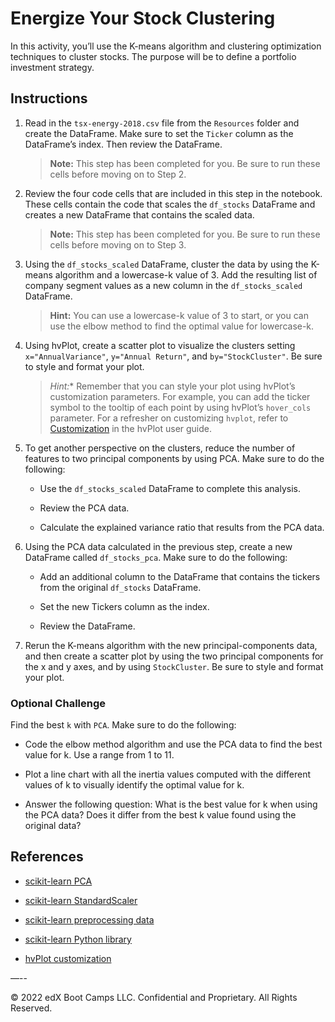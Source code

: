 # Energize Your Stock Clustering

In this activity, you’ll use the K-means algorithm and clustering optimization techniques to cluster stocks. The purpose will be to define a portfolio investment strategy.

## Instructions

1. Read in the `tsx-energy-2018.csv` file from the `Resources` folder and create the DataFrame. Make sure to set the `Ticker` column as the DataFrame’s index. Then review the DataFrame.

    > **Note:** This step has been completed for you. Be sure to run these cells before moving on to Step 2. 

2. Review the four code cells that are included in this step in the notebook. These cells contain the code that scales the `df_stocks` DataFrame and creates a new DataFrame that contains the scaled data. 

    > **Note:** This step has been completed for you. Be sure to run these cells before moving on to Step 3. 

3. Using the `df_stocks_scaled` DataFrame, cluster the data by using the K-means algorithm and a lowercase-k value of 3. Add the resulting list of company segment values as a new column in the `df_stocks_scaled` DataFrame.

    > **Hint:** You can use a lowercase-k value of 3 to start, or you can use the elbow method to find the optimal value for lowercase-k.

4. Using hvPlot, create a scatter plot to visualize the clusters setting `x="AnnualVariance"`,  `y="Annual Return"`, and `by="StockCluster"`. Be sure to style and format your plot.

    > *Hint:** Remember that you can style your plot using hvPlot’s customization parameters. For example, you can add the ticker symbol to the tooltip of each point by using hvPlot’s `hover_cols` parameter. For a refresher on customizing `hvplot`, refer to [Customization](https://hvplot.holoviz.org/user_guide/Customization.html) in the hvPlot user guide.

5. To get another perspective on the clusters, reduce the number of features to two principal components by using PCA. Make sure to do the following:

    - Use the `df_stocks_scaled` DataFrame to complete this analysis.

    - Review the PCA data.

    - Calculate the explained variance ratio that results from the PCA data.

6. Using the PCA data calculated in the previous step, create a new DataFrame called `df_stocks_pca`. Make sure to do the following:

    - Add an additional column to the DataFrame that contains the tickers from the original `df_stocks` DataFrame.

    - Set the new Tickers column as the index.

    - Review the DataFrame.

7. Rerun the K-means algorithm with the new principal-components data, and then create a scatter plot by using the two principal components for the x and y axes, and by using `StockCluster`. Be sure to style and format your plot.

### Optional Challenge

Find the best `k` with `PCA`. Make sure to do the following: 

   * Code the elbow method algorithm and use the PCA data to find the best value for k. Use a range from 1 to 11.

   * Plot a line chart with all the inertia values computed with the different values of k to visually identify the optimal value for k.

   * Answer the following question: What is the best value for k when using the PCA data? Does it differ from the best k value found using the original data?

## References

* [scikit-learn PCA](https://scikit-learn.org/stable/modules/generated/sklearn.decomposition.PCA.html)

* [scikit-learn StandardScaler](https://scikit-learn.org/stable/modules/generated/sklearn.preprocessing.StandardScaler.html)

* [scikit-learn preprocessing data](https://scikit-learn.org/stable/modules/preprocessing.html#preprocessing-scaler)

* [scikit-learn Python library](https://scikit-learn.org)

* [hvPlot customization](https://hvplot.holoviz.org/user_guide/Customization.html)

—--

© 2022 edX Boot Camps LLC. Confidential and Proprietary. All Rights Reserved.